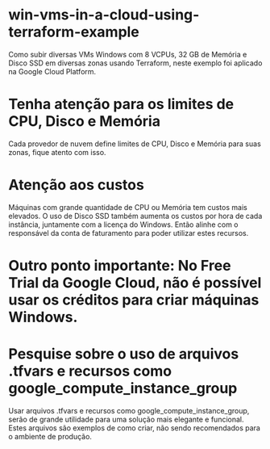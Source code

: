 # win-vms-in-a-cloud-using-terraform-example

Como subir diversas VMs Windows com 8 VCPUs, 32 GB de Memória e Disco SSD em diversas zonas usando Terraform, neste exemplo foi aplicado na Google Cloud Platform.

# Tenha atenção para os limites de CPU, Disco e Memória

Cada provedor de nuvem define limites de CPU, Disco e Memória para suas zonas, fique atento com isso.

# Atenção aos custos

Máquinas com grande quantidade de CPU ou Memória tem custos mais elevados. O uso de Disco SSD também aumenta os custos por hora de cada instância, juntamente com a licença do Windows. Então alinhe com o responsável da conta de faturamento para poder utilizar estes recursos. 

# Outro ponto importante: No Free Trial da Google Cloud, não é possível usar os créditos para criar máquinas Windows.

# Pesquise sobre o uso de arquivos .tfvars e recursos como google_compute_instance_group

Usar arquivos .tfvars e recursos como google_compute_instance_group, serão de grande utilidade para uma solução mais elegante e funcional. Estes arquivos são exemplos de como criar, não sendo recomendados para o ambiente de produção.
